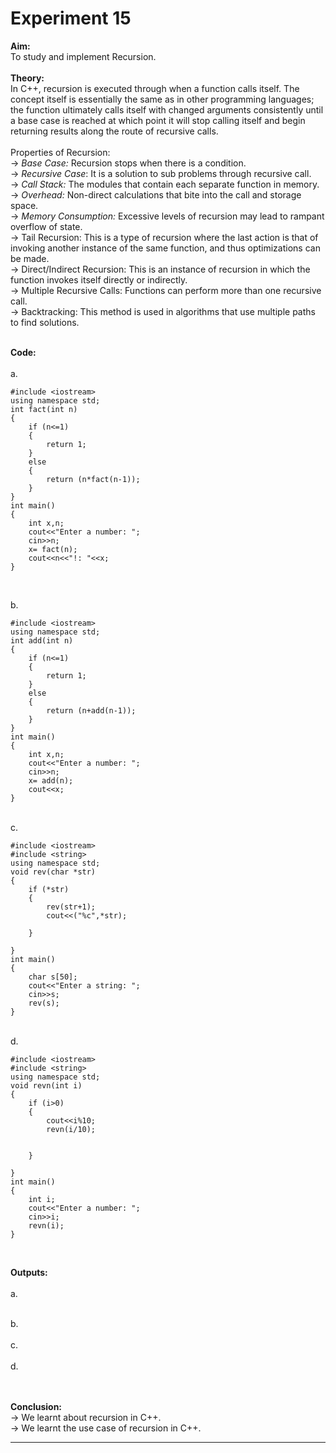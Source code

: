 # Experiment 15

**Aim:** <br>
To study and implement Recursion. <br>
<br>
**Theory:** <br>
In C++, recursion is executed through when a function calls itself. The concept itself is essentially the same as in other programming languages; the function ultimately calls itself with changed arguments consistently until a base case is reached at which point it will stop calling itself and begin returning results along the route of recursive calls.  <br>
<br>
Properties of Recursion: <br>
&#8594; _Base Case:_ Recursion stops when there is a condition. <br>
&#8594; _Recursive Case_: It is a solution to sub problems through recursive call. <br>
&#8594; _Call Stack:_ The modules that contain each separate function in memory. <br>
&#8594; _Overhead:_ Non-direct calculations that bite into the call and storage space. <br>
&#8594; _Memory Consumption:_ Excessive levels of recursion may lead to rampant overflow of state. <br>
&#8594; Tail Recursion: This is a type of recursion where the last action is that of invoking another instance of the same function, and thus optimizations can be made. <br>
&#8594; Direct/Indirect Recursion: This is an instance of recursion in which the function invokes itself directly or indirectly. <br>
&#8594; Multiple Recursive Calls: Functions can perform more than one recursive call. <br>
&#8594; Backtracking: This method is used in algorithms that use multiple paths to find solutions. <br>
<br>

**Code:** <br>
<br>
a.<br>

```
#include <iostream>
using namespace std;
int fact(int n)
{
    if (n<=1)
    {
        return 1;
    }
    else
    {
        return (n*fact(n-1));
    }
}
int main()
{
    int x,n;
    cout<<"Enter a number: ";
    cin>>n;
    x= fact(n);
    cout<<n<<"!: "<<x;
}


```
<br>
b.<br>

```
#include <iostream>
using namespace std;
int add(int n)
{
    if (n<=1)
    {
        return 1;
    }
    else
    {
        return (n+add(n-1));
    }
}
int main()
{
    int x,n;
    cout<<"Enter a number: ";
    cin>>n;
    x= add(n);
    cout<<x;
}

```
<br>
c.<br>

```
#include <iostream>
#include <string>
using namespace std;
void rev(char *str)
{
    if (*str)
    {
        rev(str+1);
        cout<<("%c",*str);

    }

}
int main()
{
    char s[50];
    cout<<"Enter a string: ";
    cin>>s;
    rev(s);
}

```
<br>
d.<br>

```
#include <iostream>
#include <string>
using namespace std;
void revn(int i)
{
    if (i>0)
    {
        cout<<i%10;
        revn(i/10);
        

    }

}
int main()
{
    int i;
    cout<<"Enter a number: ";
    cin>>i;
    revn(i);
}

```
<br>

**Outputs:**  <br>
<br>
a.<br>

 <br>
b.<br>

 <br>
c.<br>

 <br>
d.<br>

 <br>



<br>

**Conclusion:** <br>
&#8594; We learnt about recursion in C++. <br>
&#8594; We learnt the use case of recursion in C++. <br>
*******
<br>
